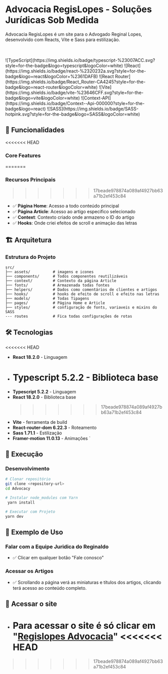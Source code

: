 # Advocacia RegisLopes - Soluções Jurídicas Sob Medida

Advocacia RegisLopes é um site para o Advogado Reginal Lopes, desenvolvido com Reacts, Vite e Sass para estilização.

<br>
<br>
![TypeScript](https://img.shields.io/badge/typescript-%23007ACC.svg?style=for-the-badge&logo=typescript&logoColor=white)
![React](https://img.shields.io/badge/react-%2320232a.svg?style=for-the-badge&logo=react&logoColor=%2361DAFB)
![React Router](https://img.shields.io/badge/React_Router-CA4245?style=for-the-badge&logo=react-router&logoColor=white)
![Vite](https://img.shields.io/badge/vite-%23646CFF.svg?style=for-the-badge&logo=vite&logoColor=white)
![Context-API](https://img.shields.io/badge/Context--Api-000000?style=for-the-badge&logo=react)
![SASS](https://img.shields.io/badge/SASS-hotpink.svg?style=for-the-badge&logo=SASS&logoColor=white)

## 🚀 Funcionalidades

<<<<<<< HEAD

### Core Features

=======

### Recursos Principais

> > > > > > > 17beade978874a089af4927bb63a71b2ef453c84

- ✅ **Página Home**: Acesso a todo conteúdo principal
- ✅ **Página Article**: Acesso ao artigo especifico selecionado
- ✅ **Context**: Contexto criado onde armazeno o ID do artigo
- ✅ **Hooks**: Onde criei efeitos de scroll e animação das letras

## 🏗️ Arquitetura

### Estrutura do Projeto

```
src/
├── assets/          # imagens e icones
├── components/      # Todos componentes reutilizáveis
├── context/         # Contexto da página Article
├── fonts/           # Armazenada todas fontes
├── helpers/         # Dados como comentários de clientes e artigos
├── hooks/           # hooks de efeito de scroll e efeito nas letras
├── models/          # Todas Tipagens
├── pages/           # Página Home e Article
├── styles/          # configuração de fonts, variaveis e mixins do SASS
--- routes           # Fica todas configurações de rotas
```

## 🛠️ Tecnologias

<<<<<<< HEAD

- **React 18.2.0** - Linguagem
- # **Typescript 5.2.2** - Biblioteca base
- **Typescript 5.2.2** - Linguagem
- **React 18.2.0** - Biblioteca base
  > > > > > > > 17beade978874a089af4927bb63a71b2ef453c84
- **Vite** - ferramenta de build
- **React-router-dom 6.22.3** - Roteamento
- **Sass 1.71.1** - Estilização
- **Framer-motion 11.0.13** - Animações
  `

## 🚀 Execução

### Desenvolvimento

```bash
# Clonar repositório
git clone <repository-url>
cd Advocacy

# Instalar node_modules com Yarn
 yarn install

# Executar com Projeto
yarn dev
```

## 📝 Exemplo de Uso

### Falar com a Equipe Juridica do Reginaldo

- ✅ Clicar em qualquer botão "Fale conosco"

### Acessar os Artigos

- ✅ Scrollando a página verá as miniaturas e títulos dos artigos, clicando terá acesso ao conteúdo completo.

## 🚀 Acessar o site

- Para acessar o site é só clicar em "[Regislopes Advocacia](https://www.regislopes.com/)"
  <<<<<<< HEAD
  =======

> > > > > > > 17beade978874a089af4927bb63a71b2ef453c84
